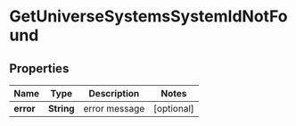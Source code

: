 
# GetUniverseSystemsSystemIdNotFound

## Properties
Name | Type | Description | Notes
------------ | ------------- | ------------- | -------------
**error** | **String** | error message |  [optional]



